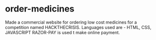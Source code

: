 # order-medicines

Made a commercial website for ordering low cost medicines for a competition named HACKTHECRISIS.
Languages used are - HTML, CSS, JAVASCRIPT
RAZOR-PAY is used t make online payment.

